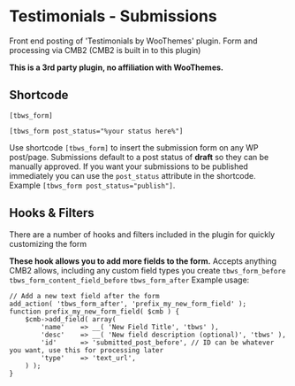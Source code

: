 # Testimonials - Submissions
Front end posting of 'Testimonials by WooThemes' plugin. Form and processing via CMB2 (CMB2 is built in to this plugin)

**This is a 3rd party plugin, no affiliation with WooThemes.**

## Shortcode
```
[tbws_form]
```
```
[tbws_form post_status="%your status here%"]
```
Use shortcode `[tbws_form]` to insert the submission form on any WP post/page.
Submissions default to a post status of **draft** so they can be manually approved.
If you want your submissions to be published immediately you can use the `post_status` attribute in the shortcode. Example `[tbws_form post_status="publish"]`.

## Hooks & Filters
There are a number of hooks and filters included in the plugin for quickly customizing the form

**These hook allows you to add more fields to the form.**
Accepts anything CMB2 allows, including any custom field types you create
`tbws_form_before`
`tbws_form_content_field_before`
`tbws_form_after`
Example usage:
```
// Add a new text field after the form
add_action( 'tbws_form_after', 'prefix_my_new_form_field' );
function prefix_my_new_form_field( $cmb ) {
    $cmb->add_field( array(
        'name'    => __( 'New Field Title', 'tbws' ),
        'desc'    => __( 'New field description (optional)', 'tbws' ),
        'id'      => 'submitted_post_before', // ID can be whatever you want, use this for processing later
        'type'    => 'text_url',
    ) );
}
```
